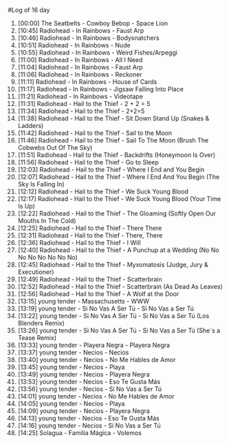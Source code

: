 #Log of 16 day

1. [00:00] The Seatbelts - Cowboy Bebop - Space Lion
1. [10:45] Radiohead - In Rainbows - Faust Arp
1. [10:46] Radiohead - In Rainbows - Bodysnatchers
1. [10:51] Radiohead - In Rainbows - Nude
1. [10:55] Radiohead - In Rainbows - Weird Fishes/Arpeggi
1. [11:00] Radiohead - In Rainbows - All I Need
1. [11:04] Radiohead - In Rainbows - Faust Arp
1. [11:06] Radiohead - In Rainbows - Reckoner
1. [11:11] Radiohead - In Rainbows - House of Cards
1. [11:17] Radiohead - In Rainbows - Jigsaw Falling Into Place
1. [11:21] Radiohead - In Rainbows - Videotape
1. [11:31] Radiohead - Hail to the Thief - 2 + 2 = 5
1. [11:34] Radiohead - Hail to the Thief - 2+2=5
1. [11:38] Radiohead - Hail to the Thief - Sit Down Stand Up (Snakes & Ladders)
1. [11:42] Radiohead - Hail to the Thief - Sail to the Moon
1. [11:46] Radiohead - Hail to the Thief - Sail To The Moon (Brush The Cobwebs Out Of The Sky)
1. [11:51] Radiohead - Hail to the Thief - Backdrifts (Honeymoon Is Over)
1. [11:56] Radiohead - Hail to the Thief - Go to Sleep
1. [12:03] Radiohead - Hail to the Thief - Where I End and You Begin
1. [12:07] Radiohead - Hail to the Thief - Where I End And You Begin (The Sky Is Falling In)
1. [12:12] Radiohead - Hail to the Thief - We Suck Young Blood
1. [12:17] Radiohead - Hail to the Thief - We Suck Young Blood (Your Time Is Up)
1. [12:22] Radiohead - Hail to the Thief - The Gloaming (Softly Open Our Mouths In The Cold)
1. [12:25] Radiohead - Hail to the Thief - There There
1. [12:31] Radiohead - Hail to the Thief - There, There
1. [12:36] Radiohead - Hail to the Thief - I Will
1. [12:40] Radiohead - Hail to the Thief - A Punchup at a Wedding (No No No No No No No No)
1. [12:45] Radiohead - Hail to the Thief - Myxomatosis (Judge, Jury & Executioner)
1. [12:49] Radiohead - Hail to the Thief - Scatterbrain
1. [12:52] Radiohead - Hail to the Thief - Scatterbrain (As Dead As Leaves)
1. [12:56] Radiohead - Hail to the Thief - A Wolf at the Door
1. [13:15] young tender - Massachusetts - WWW
1. [13:19] young tender - Si No Vas A Ser Tú - Si No Vas a Ser Tú
1. [13:22] young tender - Si No Vas A Ser Tú - Si No Vas a Ser Tú (Los Blenders Remix)
1. [13:26] young tender - Si No Vas A Ser Tú - Si No Vas a Ser Tú (She´s a Tease Remix)
1. [13:33] young tender - Playera Negra - Playera Negra
1. [13:37] young tender - Necios - Necios
1. [13:40] young tender - Necios - No Me Hables de Amor
1. [13:45] young tender - Necios - Playa
1. [13:49] young tender - Necios - Playera Negra
1. [13:53] young tender - Necios - Eso Te Gusta Más
1. [13:56] young tender - Necios - Si No Vas a Ser Tú
1. [14:01] young tender - Necios - No Me Hables de Amor
1. [14:05] young tender - Necios - Playa
1. [14:09] young tender - Necios - Playera Negra
1. [14:13] young tender - Necios - Eso Te Gusta Más
1. [14:16] young tender - Necios - Si No Vas a Ser Tú
1. [14:25] Solagua - Familia Mágica - Volemos
